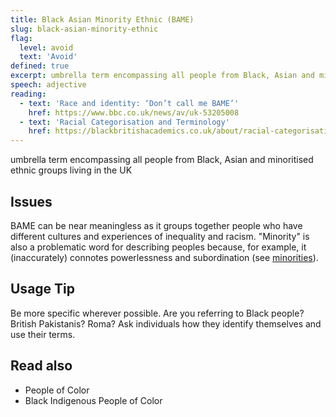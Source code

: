 ```yaml
---
title: Black Asian Minority Ethnic (BAME)
slug: black-asian-minority-ethnic
flag:
  level: avoid
  text: 'Avoid'
defined: true
excerpt: umbrella term encompassing all people from Black, Asian and minoritised ethnic groups living in the UK
speech: adjective
reading:
  - text: 'Race and identity: ‘Don’t call me BAME’'
    href: https://www.bbc.co.uk/news/av/uk-53205008
  - text: 'Racial Categorisation and Terminology'
    href: https://blackbritishacademics.co.uk/about/racial-categorisation-and-terminology/
---
```

umbrella term encompassing all people from Black, Asian and minoritised ethnic groups living in the UK

## Issues

BAME can be near meaningless as it groups together people who have different cultures and experiences of inequality and racism. "Minority" is also a problematic word for describing peoples because, for example, it (inaccurately) connotes powerlessness and subordination (see [minorities](/definitions/minorities/)).

## Usage Tip

Be more specific wherever possible. Are you referring to Black people? British Pakistanis? Roma? Ask individuals how they identify themselves and use their terms.

## Read also

- People of Color
- Black Indigenous People of Color
